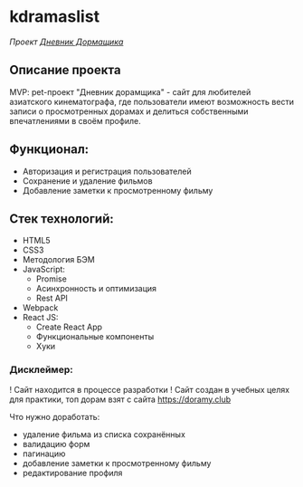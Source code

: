 # kdramaslist

*Проект [Дневник Дормащика](https://kdramaslist.vercel.app)*

## Описание проекта
MVP: pet-проект "Дневник дорамщика" - сайт для любителей азиатского кинематографа, где пользователи имеют возможность вести записи о просмотренных дорамах и делиться собственными впечатлениями в своём профиле.


## Функционал:
- Авторизация и регистрация пользователей
- Сохранение и удаление фильмов
- Добавление заметки к просмотренному фильму

## Стек технологий:
- HTML5
- CSS3
- Методология БЭМ
- JavaScript:
  - Promise
  - Асинхронность и оптимизация
  - Rest API
- Webpack
- React JS:
  - Create React App
  - Функциональные компоненты
  - Хуки

### Дисклеймер:
! Сайт находится в процессе разработки
! Сайт создан в учебных целях для практики, топ дорам взят с сайта https://doramy.club

Что нужно доработать:
- удаление фильма из списка сохранённых
- валидацию форм
- пагинацию
- добавление заметки к просмотренному фильму
- редактирование профиля